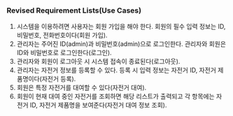 
### Revised Requirement Lists(Use Cases)

1. 시스템을 이용하려면 사용자는 회원 가입을 해야 한다. 회원의 필수 입력 정보는 ID, 비밀번호, 전화번호이다(회원 가입).
2. 관리자는 주어진 ID(admin)과 비밀번호(admin)으로 로그인한다. 관리자와 회원은 ID와 비밀번호로 로그인한다(로그인).
3. 관리자와 회원이 로그아웃 시 시스템 접속이 종료된다(로그아웃).
4. 관리자는 자전거 정보를 등록할 수 있다. 등록 시 입력 정보는 자전거 ID, 자전거 제품명이다(자전거 등록).
5. 회원은 특정 자전거를 대여할 수 있다(자전거 대여).
6. 회원이 현재 대여 중인 자전거를 조회하면 해당 리스트가 출력되고 각 항목에는 자전거 ID, 자전거 제품명을 보여준다(자전거 대여 정보 조회).
